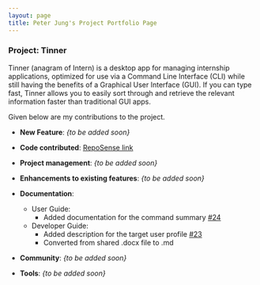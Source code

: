 ```yaml
---
layout: page
title: Peter Jung's Project Portfolio Page
---
```


### Project: Tinner

Tinner (anagram of Intern) is a desktop app for managing internship applications, optimized for use via a Command Line Interface (CLI) while still having the benefits of a Graphical User Interface (GUI). If you can type fast, Tinner allows you to easily sort through and retrieve the relevant information faster than traditional GUI apps.

Given below are my contributions to the project.

* **New Feature**: _{to be added soon}_

* **Code contributed**: [RepoSense link](https://nus-cs2103-ay2122s2.github.io/tp-dashboard/?search=petermonky&breakdown=true)

* **Project management**: _{to be added soon}_

* **Enhancements to existing features**: _{to be added soon}_

* **Documentation**:
  * User Guide:
    * Added documentation for the command summary [\#24](https://github.com/AY2122S2-CS2103T-T17-1/tp/pull/24)
  * Developer Guide:
    * Added description for the target user profile [\#23](https://github.com/AY2122S2-CS2103T-T17-1/tp/pull/23)
    * Converted from shared .docx file to .md

* **Community**: _{to be added soon}_

* **Tools**: _{to be added soon}_
